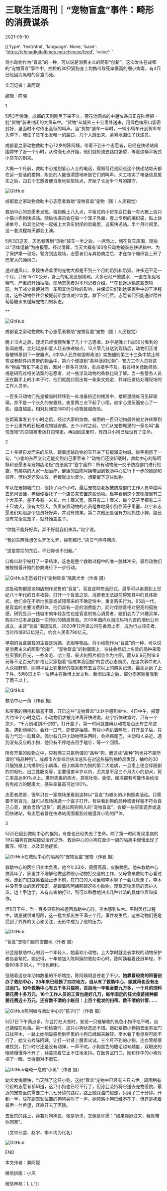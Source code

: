 # 三联生活周刊｜“宠物盲盒”事件：畸形的消费谋杀

2021-05-10

[{'type': 'text/html', 'language': None, 'base': 'https://chinadigitaltimes.net/chinese/feed', 'value': '

将小动物作为“盲盒”的一种，可以说是消费主义的畸形“创新”。这次发生在成都的“宠物盲盒”事件中，抽检的30只猫狗身上均携带致死率很高的细小病毒，有4只已经因为黑暗的盲盒而死。



实习记者｜龚阿媛

编辑｜陈晓

1

5月3号傍晚，成都的天刚刚黑下来不久，荷花池网点的中通快递员正在陆续把一批“货物”装进封闭的大货车中。“货物”从城外三十公里外送来，用绿色编织口袋密封好，里面时不时传出高低的叫声。当“货物”装车一半时，一辆小轿车开到货车车头停下，堵住了货车出发唯一的路口，几个人蹿出来，紧紧地围住了快递员。

成都爱之家动物救助中心72岁的陈阿姨，带着不到十个志愿者，已经在快递站周围蹲守了近一个小时，从傍晚七点开始，他们就轮流去路口张望，等着这辆平板式小货车的到来。

大概一个月前，救助中心接到爱心人士的电话，得知荷花池网点这个快递站每天都在运一些活的猫狗，附近的人能很清楚地听到它们的叫声。义工核实了电话信息属实之后，四五个志愿者便自发地轮班轮点，开始了长达半个月的蹲守。

![GitHub](https://chinadigitaltimes.net/chinese/files/2021/05/post-665811-60990dcb6ebd8.)

成都爱之家动物救助中心志愿者救助“宠物盲盒”宠物（图｜人民视觉）

救助中心的志愿者发现，每到晚上八九点，平板式的小货车会拉着一车大概上百只小猫小狗到快递站。随后快递员会在每一个笼子外面，套上专用的编织袋，贴上快递单号，和其他货物一起搬上大货车封闭的后箱里，送离快递站。半个月时间里，这一套流程每天都会上演。

5月3日这天，志愿者等到“货物”装车一半之后，一拥而上，堵在货车周围，随后以“活体运输”为由报警。经过清算，当天大概有160余只动物被装在快递箱中。为了保护第一现场，警方到达现场，志愿者们与其协商之后，才在每个编织袋上开了巴掌大的通风口。

透过通风口，发现快递盒里的宠物大都是不到三个月的奶狗和奶猫。许多还不足一个月，只有15-20公分，身上的毛发还很稀疏。大多已经严重脱水，一直在急促地喘气，严重的开始抽搐。现场志愿者对本刊记者介绍，**在长途运输这些宠物前，为了减少粪便对同一车厢其他货物的影响，并保证它们到达买家手中的干净程度，这些动物往往会被提前断食或减少饮食。救下它们后，志愿者们只能通过喂养葡萄糖水来缓解宠物们的状态。

**

![GitHub](https://chinadigitaltimes.net/chinese/files/2021/05/post-665811-60990dcdb0061.)

成都爱之家动物救助中心志愿者救助“宠物盲盒”宠物（图｜人民视觉）

晚上10点之后，现场已经慢慢聚集了几十个志愿者。赵宇是晚上11点50分看到的新闻直播，立刻起身和爱人赶去快递站点。12点零几分达到现场后，动物们正准备被转移到下一安置点。《中华人民共和国邮政法》实施细则第三十三条中禁止邮寄或者邮件内夹带的物品中，第六个便提到“各种活的动物”，警方工作人员将这些“物品”暂扣下来之后，面对一百多只活体，有点措手不及。有过相关救助经验，或是研究过相关法案的志愿者，对一些涉及动物的条款比较了解。当一些警务人员还在翻手上的小本子时，他们就脱口而出每一条条文规定，并详细讲给处理现场的工作人员听。

一百多只动物们先是被临时转移到一处准备拆迁的楼房中，楼房里随处可见碎玻璃，并不是一个长久的安置处。夜里两三点下起了小雨，赵宇心里反而安心了一些，温度越高，相对封闭空间中的小动物就越危险。

在距离事发五个小时之后，经过大家的协商，被困的一百只动物最终被允许转移到三十公里外的石板滩宠物城安置。五个小时之前，它们从宠物城里的一家名叫“鑫悦宠物”的店铺被老板打包带走。再回到这里时，有四只小狗已经没有了生命。

2

二十多辆自发而来的车队，跟着运输动物的车开进了石板滩宠物城。赵宇抱怨了一句，“小偷的东西交公还能交到自己家里来？”动物们还没卸载时，救助中心的陈阿姨和志愿者与宠物店老板“白纸黑字”签字画押：所有动物统一交予防疫部门进行检查，有疾病的大家一起治疗，健康的由陈阿姨带回到救助中心进行下一步的照顾和领养。但约定还没生效，老板就出尔反尔，想要留下这些动物。

车队在宠物城门口，僵持了两个小时。最后宠物店老板被防疫部门工作人员单独叫去房间谈话，老板便委托了一个店员来安置这些动物。赵宇看到这个宠物店里有三个大笼子，差不多有一米长、六十厘米宽，高只有二十厘米，每个笼子里都有二三十只幼犬，没有大型犬。负责安置动物的店员粗鲁地将小狗往笼子里塞，赵宇和志愿者们劝阻那个店员好好弄，并没有效果。第二次他还是强有力地抓住小狗，腿还没有完全进笼子，就开始盖盖子。

“你能不能好好弄，弄不好就我们来弄。”赵宇说。

“我的东西我想怎么弄怎么弄，摔死都行。”店员气呼呼回应。

“这是暂扣的东西，不归你也不归我。”

口角以赵宇被打了一拳结束，这也是整个救助过程中的唯一肢体冲突，最后动物们被按照最开始的协商进行下一步行动。

![GitHub](https://chinadigitaltimes.net/chinese/files/2021/05/post-665811-60990dcfe0c34.)志愿者打扫“宠物盲盒”隔离犬舍（作者 摄）

这批动物都是宠物店制作发售的“盲盒”。盲盒这种商品形式，最早可以追溯到上世纪八十年代的日本福袋。打开一个盲盒之前，消费者无法提前得知其中的具体款式，他们会在不断地惊喜或试错带来的不确定性中，重复购买行为。95后一代，是盲盒的主要消费群体，他们具有一定的消费能力，同时伴随着相对更高的孤独感。研究显示一线城市的年轻女性也是盲盒的核心消费者，她们会为了兴趣买单，购买行动本身就是一次特别的情感体验。2010年国内以泡泡玛特为首的潮玩公司成立，主营“盲盒”潮流玩具，2020年12月该公司在香港上市，成为行业领先者，当时市值953亿港元，约合人民币790亿元。

早期的盲盒装载的主要是玩偶，衣服等物品，将小动物作为“盲盒”的一种，可以说是消费主义的畸形“创新”。“宠物盲盒”的封面图上，往往会标记上名贵的品种来吸引买家的目光，一些金毛、哈士奇、柴犬的照片都会作为主图，而从9.9元到19.9元等不足百元的价格让买家抱着“低成本高回报”的尝试心态购买。在这次事件进入大众视野前，网购平台上销量好的店家都有五百次以上的购买记录，最高达到了上千件。5月6日上午一位博主在微博上发文称，新闻出来之后，部分商家销量涨到了两千以上。

![GitHub](https://chinadigitaltimes.net/chinese/files/2021/05/post-665811-60990dd218f8b.)

救助中心一角（作者 摄）

和买家的期待和惊喜不同，开启这些“宠物盲盒”让赵宇感到害怕。4日中午，报警大约16个小时之后，小动物们才被允许离开快递盒。赵宇拆快递盒时，只有一个念头，“千万别碰到不动的”。打开盒子，第一时间就要确认动物是否还有生命迹象，遇到动弹的，会舒一口气，即使是抽搐。有些小狗趴着睡觉，打开盒子后，只有力气动一动耳朵。偶尔有几只小动物喂东西时，会摇摇尾巴，主动和人亲近。遇到没有反应的小狗，他只有不停地去用手碰它，等一个回馈。

所有开箱的动物之中，只有两三只是所谓的“品种”狗，而这些“品种”狗也并不是所谓的“纯品种狗”。成都市农业综合执法总队在对这些猫狗抽检后发现，抽检的30只猫狗身上均携带细小病毒。细小病毒作为狗的第二大疫病，一旦患上便会伴随剧烈的呕吐、出血性肠炎等，主要侵害半岁以内，尤其是不足三个月大小的幼犬，死亡率高达80%以上。携带病毒的病犬，其呕吐物、粪便、尿液都有可能传染给没有免疫力的健康犬，感染率最高可达100%。

志愿者周哥，很早只在一家商场里看到这种以“盲盒”为噱头的小狗贩卖活动。只需要不到百元，就可以现场挑选一个盒子打开。有些看到狗的品种或者样貌不符合自己心意，就会当场“退货”。而通过网购购入的“宠物盲盒”，会被一些买家遗弃或退回快递站，有志愿者曾在快递站周围看到过被遗弃小狗的尸体。

3

5月5日回到救助中心的猫狗，有些也已经失去了生命。除了第一时间发现患病的38只猫狗在医院接受治疗之外，救助中心的小狗在至少一周的隔离中慢慢出现了腹泻、呕吐，以及其他症状。

![GitHub](https://chinadigitaltimes.net/chinese/files/2021/05/post-665811-60990dd3e761b.)在救助中心的隔离的“宠物盲盒”宠物（作者 摄）

救助中心的医疗归李木负责，他今年23岁，瘦瘦高高，皮肤黝黑。他来救助中心快两年了。家里并不理解他做这种跟小动物打交道的工作，父母曾来救助中心看过他，走到门口就黑着脸止步不前，在门口的大坝里和李木聊了一会儿就走了。李木并没有专业的医疗知识，是跟着陈阿姨照顾这些小动物，观察宠物医院的医护人员，边上手边学，从有点害怕打针，到可以熟悉地讲出几种针法的具体位置和操作。

但5日下午，当一百多只猫狗被运回救助中心时，李木感到头大。平时医疗过程中，幼崽就很难照顾，这一批大都出生不满三个月。事件发生后，这些动物们更是受到了外界的关心和关注，无形中成为了他的压力。

![GitHub](https://chinadigitaltimes.net/chinese/files/2021/05/post-665811-60990dd6285f9.)

“盲盒”宠物们目前安置地（作者 摄）

孙芸是救助中心的另一个年轻人，她喜欢小动物，上大学时就会去学校的动物保护者协会帮忙。她记得，十年前加入陈阿姨的救助中心时，陈阿姨看着还挺年轻，不像60多岁的人，干活也麻利。

但随着这些年动物数量的不断增加，陈阿姨明显苍老了不少。**她靠着经商的积蓄创办了救助中心，25年来已经换了四次地方。自从有了救助中心，她就再也没有出过远门。如今救助中心有五千多只猫狗，百亩地一年租金要九万多，一个月的饲料要花费十多万元，16个工作人员的工资也是好几万，每年固定的狂犬疫苗接种都要花费近十万元。还有数不清的小账目：上百个批发的扫帚、数不清的针管……**

![GitHub](https://chinadigitaltimes.net/chinese/files/2021/05/post-665811-60990dd85dd81.)陈阿姨与救助中心的“孩子们”（作者 摄）

5月7日下午两点多，孙芸打扫犬舍时，发现一只被解救的黑色小狗不吃不喝，自己蜷缩在角落。第一轮检查时，这只小狗状态还不错。她赶紧把小狗抱去医务室门口找李木，一路上她明显感觉到怀里的小狗已经越来越软。李木看了看觉得可能不行了，她又去找陈阿姨，让打一针肾上腺素试试。三个月不到的小狗，连血管都很难找到，打针时它还是没有动弹，一声不吭。小狗黑色的睫毛越耷越低，双眼皮的眼睛慢慢睁不开了，孙芸抱着它止不住地发抖。在医务室门口，她和怀中的小狗对视了一眼，觉得很对不起它。

![GitHub](https://chinadigitaltimes.net/chinese/files/2021/05/post-665811-60990dda3a253.)奄奄一息的“小黑”（作者 摄）

幼犬发病很快，当天除了这只小狗，这批“盲盒”宠物中已经有三只去世。周围稍有经验的志愿者都知道，这只小狗也已经不行了，但孙芸坚持将它送去宠物医院。最近的宠物医院需要二十六七分钟的路程，路上她踩油门超速，只用了二十分钟。开到一半，放在副驾驶位置的狗狗尖叫了一声。她预感小狗已经不在了，但还是抱着最后一丝希望，径直开去了医院。

去医院的路上，孙芸对狗狗说，像是祈求，又像是许愿：“如果你挺过来，我就带你回家”。

（文中孙芸、赵宇、李木均为化名）

![GitHub](https://chinadigitaltimes.net/chinese/files/2021/05/post-665811-60990ddc14d61.gif)

END

本文作者：龚阿媛

微信排版：小风

微信审核：L.L.'}]